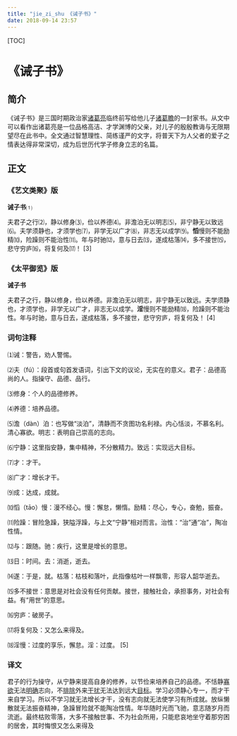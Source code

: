 ```yaml
---
title: "jie_zi_shu 《诫子书》"
date: 2018-09-14 23:57
---
```



[TOC]


# 《诫子书》



## 简介

《诫子书》是三国时期政治家[诸葛亮](https://baike.baidu.com/item/%E8%AF%B8%E8%91%9B%E4%BA%AE/21048)临终前写给他儿子[诸葛瞻](https://baike.baidu.com/item/%E8%AF%B8%E8%91%9B%E7%9E%BB/176255)的一封家书。从文中可以看作出诸葛亮是一位品格高洁、才学渊博的父亲，对儿子的殷殷教诲与无限期望尽在此书中。全文通过智慧理性、简练谨严的文字，将普天下为人父者的爱子之情表达得非常深切，成为后世历代学子修身立志的名篇。



## 正文

### 《艺文类聚》版

**诫子书**⑴

夫君子之行⑵，静以修身⑶，俭以养德⑷。非澹泊无以明志⑸，非宁静无以致远⑹。夫学须静也，才须学也⑺，非学无以广才⑻，非志无以成学⑼。**慆**慢则不能励精⑽，险躁则不能治性⑾。年与时驰⑿，意与日去⒀，遂成枯落⒁，多不接世⒂，悲守穷庐⒃，将复何及⒄！ [3] 



### 《太平御览》版

**诫子书**

夫君子之行，静以修身，俭以养德。非澹泊无以明志，非宁静无以致远。夫学须静也，才须学也，非学无以广才，非志无以成学。**淫**慢则不能励精⒅，险躁则不能治性。年与时驰，意与日去，遂成枯落，多不接世，悲守穷庐，将复何及！ [4] 



### 词句注释

⑴诫：警告，劝人警惕。

⑵夫（fú）：段首或句首发语词，引出下文的议论，无实在的意义。君子：品德高尚的人。指操守、品德、品行。

⑶修身：个人的品德修养。

⑷养德：培养品德。

⑸澹（dàn）泊：也写做“淡泊”，清静而不贪图功名利禄。内心恬淡，不慕名利。清心寡欲。明志：表明自己崇高的志向。

⑹宁静：这里指安静，集中精神，不分散精力。致远：实现远大目标。

⑺才：才干。

⑻广才：增长才干。

⑼成：达成，成就。

⑽慆（tāo）慢：漫不经心。慢：懈怠，懒惰。励精：尽心，专心，奋勉，振奋。

⑾险躁：冒险急躁，狭隘浮躁，与上文“宁静”相对而言。治性：“治”通“冶”，陶冶性情。

⑿与：跟随。驰：疾行，这里是增长的意思。

⒀日：时间。去：消逝，逝去。

⒁遂：于是，就。枯落：枯枝和落叶，此指像枯叶一样飘零，形容人韶华逝去。

⒂多不接世：意思是对社会没有任何贡献。接世，接触社会，承担事务，对社会有益。有“用世”的意思。

⒃穷庐：破房子。

⒄将复何及：又怎么来得及。

⒅淫慢：过度的享乐，懈怠。淫：过度。 [5] 





### 译文

君子的行为操守，从宁静来提高自身的修养，以节俭来培养自己的品德。不恬静[寡欲](https://baike.baidu.com/item/%E5%AF%A1%E6%AC%B2)无法[明确](https://baike.baidu.com/item/%E6%98%8E%E7%A1%AE)志向，不[排除](https://baike.baidu.com/item/%E6%8E%92%E9%99%A4/10717699)外来[干扰](https://baike.baidu.com/item/%E5%B9%B2%E6%89%B0/33368)无法达到远大[目标](https://baike.baidu.com/item/%E7%9B%AE%E6%A0%87/6450)。学习必须静心专一，而才干来自学习。所以不学习就无法增长才干，没有志向就无法使学习有所成就。放纵懒散就无法振奋精神，急躁冒险就不能陶冶性情。年华随时光而飞驰，意志随岁月而流逝。最终枯败零落，大多不接触世事、不为社会所用，只能悲哀地坐守着那穷困的居舍，其时悔恨又怎么来得及